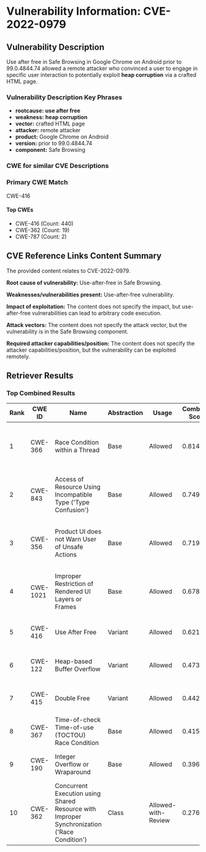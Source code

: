 # Vulnerability Information: CVE-2022-0979

## Vulnerability Description
Use after free in Safe Browsing in Google Chrome on Android prior to 99.0.4844.74 allowed a remote attacker who convinced a user to engage in specific user interaction to potentially exploit **heap corruption** via a crafted HTML page.

### Vulnerability Description Key Phrases
- **rootcause:** **use after free**
- **weakness:** **heap corruption**
- **vector:** crafted HTML page
- **attacker:** remote attacker
- **product:** Google Chrome on Android
- **version:** prior to 99.0.4844.74
- **component:** Safe Browsing

### CWE for similar CVE Descriptions
### Primary CWE Match
CWE-416

#### Top CWEs
- CWE-416 (Count: 440)
- CWE-362 (Count: 19)
- CWE-787 (Count: 2)

## CVE Reference Links Content Summary
The provided content relates to CVE-2022-0979.

**Root cause of vulnerability:**
Use-after-free in Safe Browsing.

**Weaknesses/vulnerabilities present:**
Use-after-free vulnerability.

**Impact of exploitation:**
The content does not specify the impact, but use-after-free vulnerabilities can lead to arbitrary code execution.

**Attack vectors:**
The content does not specify the attack vector, but the vulnerability is in the Safe Browsing component.

**Required attacker capabilities/position:**
The content does not specify the attacker capabilities/position, but the vulnerability can be exploited remotely.

## Retriever Results

### Top Combined Results

| Rank | CWE ID | Name | Abstraction | Usage | Combined Score | Retrievers | Individual Scores |
|------|--------|------|-------------|-------|---------------|------------|-------------------|
| 1 | CWE-366 | Race Condition within a Thread | Base | Allowed | 0.8146 | dense, sparse, graph | dense: 0.584, sparse: 0.535, graph: 0.604 |
| 2 | CWE-843 | Access of Resource Using Incompatible Type ('Type Confusion') | Base | Allowed | 0.7490 | dense, sparse, graph | dense: 0.511, sparse: 0.433, graph: 0.686 |
| 3 | CWE-356 | Product UI does not Warn User of Unsafe Actions | Base | Allowed | 0.7199 | dense, sparse, graph | dense: 0.564, sparse: 0.387, graph: 0.605 |
| 4 | CWE-1021 | Improper Restriction of Rendered UI Layers or Frames | Base | Allowed | 0.6787 | dense, sparse, graph | dense: 0.586, sparse: 0.283, graph: 0.624 |
| 5 | CWE-416 | Use After Free | Variant | Allowed | 0.6212 | dense, sparse | dense: 0.639, sparse: 0.618 |
| 6 | CWE-122 | Heap-based Buffer Overflow | Variant | Allowed | 0.4732 | dense, sparse | dense: 0.522, sparse: 0.439 |
| 7 | CWE-415 | Double Free | Variant | Allowed | 0.4425 | dense, sparse | dense: 0.537, sparse: 0.368 |
| 8 | CWE-367 | Time-of-check Time-of-use (TOCTOU) Race Condition | Base | Allowed | 0.4152 | dense, sparse | dense: 0.504, sparse: 0.285 |
| 9 | CWE-190 | Integer Overflow or Wraparound | Base | Allowed | 0.3965 | sparse, graph | sparse: 0.317, graph: 0.602 |
| 10 | CWE-362 | Concurrent Execution using Shared Resource with Improper Synchronization ('Race Condition') | Class | Allowed-with-Review | 0.2766 | dense, sparse | dense: 0.516, sparse: 0.372 |

